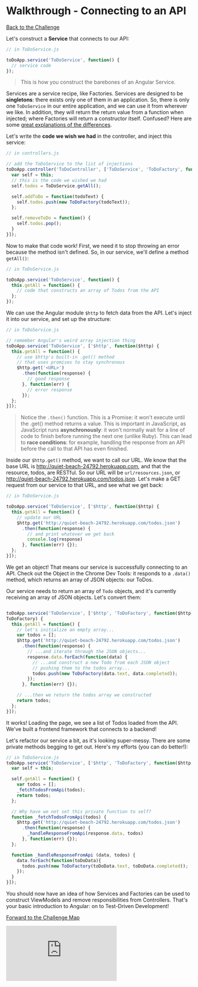 # Walkthrough - Connecting to an API

[Back to the Challenge](../07_connecting_to_an_api.md)

Let's construct a **Service** that connects to our API:

```javascript
// in ToDoService.js

toDoApp.service('ToDoService', function() {
  // service code
});
```

> This is how you construct the barebones of an Angular Service.

Services are a service recipe, like Factories. Services are designed to be **singletons**: there exists only one of them in an application. So, there is only one `ToDoService` in our entire application, and we can use it from wherever we like. In addition, they will return the return value from a function when injected; where Factories will return a constructor itself. Confused? Here are some [great explanations of the differences](http://stackoverflow.com/questions/15666048/angularjs-service-vs-provider-vs-factory).

Let's write the **code we wish we had** in the controller, and inject this service:

```javascript
// in controllers.js

// add the ToDoService to the list of injections
toDoApp.controller('ToDoController', ['ToDoService', 'ToDoFactory', function(ToDoService, ToDoFactory) {
  var self = this;
  // this is the code we wished we had
  self.todos = ToDoService.getAll();

  self.addToDo = function(todoText) {
    self.todos.push(new ToDoFactory(todoText));
  };

  self.removeToDo = function() {
    self.todos.pop();
  }
}]);
```

Now to make that code work! First, we need it to stop throwing an error because the method isn't defined. So, in our service, we'll define a method `getAll()`:

```javascript
// in ToDoService.js

toDoApp.service('ToDoService', function() {
  this.getAll = function() {
    // code that constructs an array of Todos from the API
  };
});
```

We can use the Angular module `$http` to fetch data from the API. Let's inject it into our service, and set up the structure:

```javascript
// in ToDoService.js

// remember Angular's weird array injection thing
toDoApp.service('ToDoService', ['$http', function($http) {
  this.getAll = function() {
    // use $http's built-in .get() method
    // that uses promises to stay synchronous
    $http.get('<URL>')
      .then(function(response) {
        // good response
      }, function(err) {
        // error response
      });
  };
}]);
```

> Notice the `.then()` function. This is a Promise: it won't execute until the .get() method returns a value. This is important in JavaScript, as JavaScript runs **asynchronously**: it won't normally wait for a line of code to finish before running the next one (unlike Ruby). This can lead to **race conditions**: for example, handling the response from an API before the call to that API has even finished.

Inside our `$http.get()` method, we want to call our URL. We know that the base URL is http://quiet-beach-24792.herokuapp.com, and that the resource, todos, are RESTful. So our URL will be `url/resources.json`, or http://quiet-beach-24792.herokuapp.com/todos.json. Let's make a GET request from our service to that URL, and see what we get back:

```javascript
// in ToDoService.js

toDoApp.service('ToDoService', ['$http', function($http) {
  this.getAll = function() {
    // update our URL
    $http.get('http://quiet-beach-24792.herokuapp.com/todos.json')
      .then(function(response) {
        // and print whatever we get back
        console.log(response)
      }, function(err) {});
  };
}]);
```

We get an object! That means our service is successfully connecting to an API. Check out the Object in the Chrome Dev Tools: it responds to a `.data()` method, which returns an array of JSON objects: our ToDos.

Our service needs to return an array of `Todo` objects, and it's currently receiving an array of JSON objects. Let's convert them:

```javascript

toDoApp.service('ToDoService', ['$http', 'ToDoFactory', function($http,
ToDoFactory) {
  this.getAll = function() {
    // let's initialize an empty array...
    var todos = [];
    $http.get('http://quiet-beach-24792.herokuapp.com/todos.json')
      .then(function(response) {
        // ...and iterate through the JSON objects...
        response.data.forEach(function(data) {
          // ...and construct a new Todo from each JSON object
          // pushing them to the todos array...
          todos.push(new ToDoFactory(data.text, data.completed));
        });
      }, function(err) {});

    // ...then we return the todos array we constructed
    return todos;
  };
}]);
```

It works! Loading the page, we see a list of Todos loaded from the API. We've built a frontend framework that connects to a backend!

Let's refactor our service a bit, as it's looking super-messy. There are some private methods begging to get out. Here's my efforts (you can do better!):

```javascript
// in ToDoService.js
toDoApp.service('ToDoService', ['$http', 'ToDoFactory', function($http, ToDoFactory) {
  var self = this;

  self.getAll = function() {
    var todos = [];
    _fetchTodosFromApi(todos);
    return todos;
  };

  // Why have we not set this private function to self?
  function _fetchTodosFromApi(todos) {
    $http.get('http://quiet-beach-24792.herokuapp.com/todos.json')
      .then(function(response) {
        _handleResponseFromApi(response.data, todos)
      }, function(err) {});
  };

  function _handleResponseFromApi (data, todos) {
    data.forEach(function(toDoData){
      todos.push(new ToDoFactory(toDoData.text, toDoData.completed));
    });
  }
}]);
```

You should now have an idea of how Services and Factories can be used to construct ViewModels and remove responsibilities from Controllers. That's your basic introduction to Angular: on to Test-Driven Development!

[Forward to the Challenge Map](../00_challenge_map.md)


![Tracking pixel](https://githubanalytics.herokuapp.com/course/further_javascript/walkthroughs/07_connecting_to_an_api.md)
